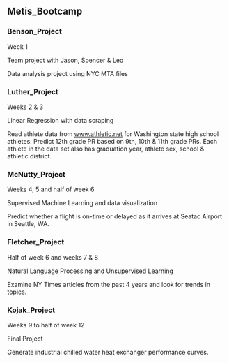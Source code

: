 ## Metis_Bootcamp

### Benson_Project
Week 1
 
Team project with Jason, Spencer & Leo   

Data analysis project using NYC MTA files   

### Luther_Project
Weeks 2 & 3

Linear Regression with data scraping

Read athlete data from www.athletic.net for Washington state high school athletes.  Predict 12th grade PR based on 9th, 10th & 11th grade PRs.  Each athlete in the data set also has graduation year, athlete sex, school & athletic district.

### McNutty_Project
Weeks 4, 5 and half of week 6

Supervised Machine Learning and data visualization

Predict whether a flight is on-time or delayed as it arrives at Seatac Airport in Seattle, WA.  

### Fletcher_Project
Half of week 6 and weeks 7 & 8

Natural Language Processing and Unsupervised Learning   

Examine NY Times articles from the past 4 years and look for trends in topics.

### Kojak_Project
Weeks 9 to half of week 12  

Final Project   

Generate industrial chilled water heat exchanger performance curves.